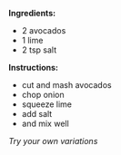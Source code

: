 **Ingredients:**
- 2 avocados
- 1 lime
- 2 tsp salt

**Instructions:**
- cut and mash avocados
- chop onion
- squeeze lime
- add salt
- and mix well

*Try your own variations*
